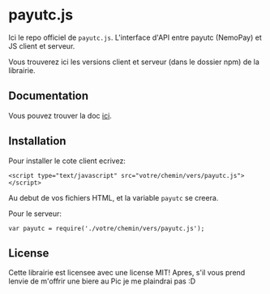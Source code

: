 # payutc.js

Ici le repo officiel de `payutc.js`. L'interface d'API entre payutc (NemoPay) et JS client et serveur.

Vous trouverez ici les versions client et serveur (dans le dossier npm) de la librairie.

## Documentation

Vous pouvez trouver la doc [ici](http://92.222.5.101/payutc_doc).

## Installation

Pour installer le cote client ecrivez:

`<script type="text/javascript" src="votre/chemin/vers/payutc.js"></script>`

Au debut de vos fichiers HTML, et la variable `payutc` se creera.

Pour le serveur:

`var payutc = require('./votre/chemin/vers/payutc.js');`

## License
Cette librairie est licensee avec une license MIT! Apres, s'il vous prend lenvie de m'offrir une biere au Pic je me plaindrai pas :D
